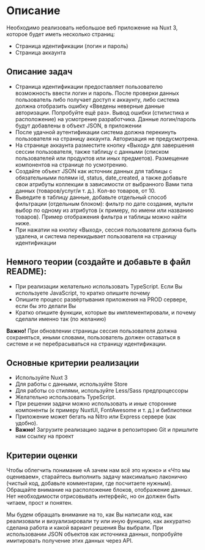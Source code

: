 # Описание
Необходимо реализовать небольшое веб приложение на Nuxt 3, которое будет иметь несколько страниц:
- Страница идентификации (логин и пароль)
- Страница аккаунта

## Описание задач
- Страница идентификации предоставляет пользователю возможность ввести логин и пароль. После проверки данных пользователь либо получает доступ к аккаунту, либо система должна отобразить ошибку «Введены неверные данные авторизации. Попробуйте ещё раз». Вывод ошибки (стилистика и расположение) на усмотрение разработчика. Данные логин/пароль будут добавлены в объект JSON, в приложении
- После удачной аутентификации система должна перекинуть пользователя на страницу аккаунта. Авторизация не предусмотрена.
- На странице аккаунта разместите кнопку «Выход» для завершения сессии пользователя, также таблицу с данными (списком пользователей или продуктов или иных предметов). Размещение компонентов на странице по усмотрению.
- Создайте объект JSON как источник данных для таблицы с обязательными полями id, status, date_created, а также добавьте свои атрибуты коллекции в зависимости от выбранного Вами типа данных (товаров/услуг/и т. д.). Кол-во товаров, от 10.
- Выведите в таблицу данные, добавьте отдельный способ фильтрации (отдельным блоком): фильтр по дате создания, мульти выбор по одному из атрибутов (к примеру, по имени или названию товаров). Пример отображения фильтра и таблицы можно найти ниже.
- При нажатии на кнопку «Выход», сессия пользователя должна быть удалена, и система перекидывает пользователя на страницу идентификации

## Немного теории (создайте и добавьте в файл README):
- При реализации желательно использовать TypeScript. Если Вы используете JavaScript, то кратко опишите почему
- Опишите процесс развёртывания приложения на PROD сервере, если бы это делали Вы
- Кратко опишите функции, которые вы имплементировали, и почему сделали именно так (по желанию)

**Важно!** При обновлении страницы сессия пользователя должна сохраняться, иными словами, пользователь должен оставаться в системе и не перебрасываться на страницу идентификации.

## Основные критерии реализации
- Используйте Nuxt 3
- Для работы с данными, используйте Store
- Для работы со стилями, используйте Less/Sass предпроцессоры
- Желательно использовать TypeScript.
- При решении задачи можно использовать и иные сторонние компоненты (к примеру NuxtUI, FontAwesome и т. д.) и библиотеки
- Приложение может бегать на Nitro или Express сервере (как удобно).
- **Важно!** Загрузите реализацию задачи в репозиторию Git и пришлите нам ссылку на проект

## Критерии оценки
Чтобы облегчить понимание «А зачем нам всё это нужно» и «Что мы оцениваем», старайтесь выполнить задачу максимально лаконично (чистый код, добавьте комментарии, где посчитаете нужным). Обращайте внимание на расположение блоков, отображение данных. Нет необходимости отрисовывать интерфейс, но он должен быть читаем, прост и понятен.

Мы будем обращать внимание на то, как Вы написали код, как реализовали и визуализировали ту или иную функцию, как аккуратно сделана работа и какой вариант решения Вы выбрали. При использовании JSON объектов как источника данных, попробуйте имитировать получение этих данных через API.
